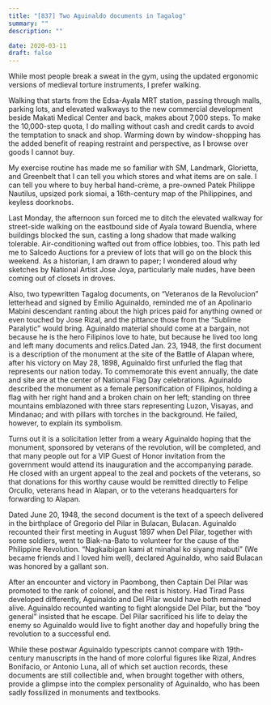 ```yaml
---
title: "[837] Two Aguinaldo documents in Tagalog"
summary: ""
description: ""

date: 2020-03-11
draft: false
---
```



While most people break a sweat in the gym, using the updated ergonomic versions of medieval torture instruments, I prefer walking.

Walking that starts from the Edsa-Ayala MRT station, passing through malls, parking lots, and elevated walkways to the new commercial development beside Makati Medical Center and back, makes about 7,000 steps. To make the 10,000-step quota, I do malling without cash and credit cards to avoid the temptation to snack and shop. Warming down by window-shopping has the added benefit of reaping restraint and perspective, as I browse over goods I cannot buy.

My exercise routine has made me so familiar with SM, Landmark, Glorietta, and Greenbelt that I can tell you which stores and what items are on sale. I can tell you where to buy herbal hand-crème, a pre-owned Patek Philippe Nautilus, upsized pork siomai, a 16th-century map of the Philippines, and keyless doorknobs.

Last Monday, the afternoon sun forced me to ditch the elevated walkway for street-side walking on the eastbound side of Ayala toward Buendia, where buildings blocked the sun, casting a long shadow that made walking tolerable. Air-conditioning wafted out from office lobbies, too. This path led me to Salcedo Auctions for a preview of lots that will go on the block this weekend. As a historian, I am drawn to paper; I wondered aloud why sketches by National Artist Jose Joya, particularly male nudes, have been coming out of closets in droves.

Also, two typewritten Tagalog documents, on “Veteranos de la Revolucion” letterhead and signed by Emilio Aguinaldo, reminded me of an Apolinario Mabini descendant ranting about the high prices paid for anything owned or even touched by Jose Rizal, and the pittance those from the “Sublime Paralytic” would bring. Aguinaldo material should come at a bargain, not because he is the hero Filipinos love to hate, but because he lived too long and left many documents and relics.Dated Jan. 23, 1948, the first document is a description of the monument at the site of the Battle of Alapan where, after his victory on May 28, 1898, Aguinaldo first unfurled the flag that represents our nation today. To commemorate this event annually, the date and site are at the center of National Flag Day celebrations. Aguinaldo described the monument as a female personification of Filipinos, holding a flag with her right hand and a broken chain on her left; standing on three mountains emblazoned with three stars representing Luzon, Visayas, and Mindanao; and with pillars with torches in the background. He failed, however, to explain its symbolism.

Turns out it is a solicitation letter from a weary Aguinaldo hoping that the monument, sponsored by veterans of the revolution, will be completed, and that many people out for a VIP Guest of Honor invitation from the government would attend its inauguration and the accompanying parade. He closed with an urgent appeal to the zeal and pockets of the veterans, so that donations for this worthy cause would be remitted directly to Felipe Orcullo, veterans head in Alapan, or to the veterans headquarters for forwarding to Alapan.

Dated June 20, 1948, the second document is the text of a speech delivered in the birthplace of Gregorio del Pilar in Bulacan, Bulacan. Aguinaldo recounted their first meeting in August 1897 when Del Pilar, together with some soldiers, went to Biak-na-Bato to volunteer for the cause of the Philippine Revolution. “Nagkaibigan kami at minahal ko siyang mabuti” (We became friends and I loved him well), declared Aguinaldo, who said Bulacan was honored by a gallant son.

After an encounter and victory in Paombong, then Captain Del Pilar was promoted to the rank of colonel, and the rest is history. Had Tirad Pass developed differently, Aguinaldo and Del Pilar would have both remained alive. Aguinaldo recounted wanting to fight alongside Del Pilar, but the “boy general” insisted that he escape. Del Pilar sacrificed his life to delay the enemy so Aguinaldo would live to fight another day and hopefully bring the revolution to a successful end.

While these postwar Aguinaldo typescripts cannot compare with 19th-century manuscripts in the hand of more colorful figures like Rizal, Andres Bonifacio, or Antonio Luna, all of which set auction records, these documents are still collectible and, when brought together with others, provide a glimpse into the complex personality of Aguinaldo, who has been sadly fossilized in monuments and textbooks.
